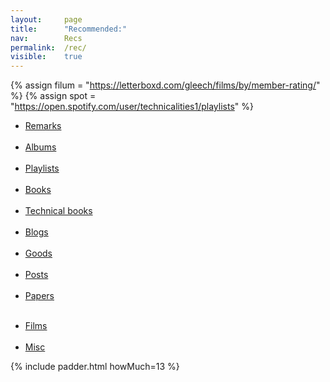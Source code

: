 ```yaml
---
layout: 	page
title: 		"Recommended:"
nav: 		Recs
permalink: 	/rec/
visible:	true
---
```


{%	assign filum =	"https://letterboxd.com/gleech/films/by/member-rating/"	%}
{%	assign spot = "https://open.spotify.com/user/technicalities1/playlists"	%}


* <a href="/quotations">Remarks</a><br><br>
* <a href="/albums">Albums</a><br><br>
* <a href="{{spot}}">Playlists</a><br><br>
* <a href="/books">Books</a><br><br>
* <a href="/technicalities">Technical books</a><br><br>
* <a href="/blogroll">Blogs</a><br><br>
* <a href="/stuff">Goods</a><br><br>
* <a href="/best">Posts</a><br><br>
* <a href="/papers">Papers</a><br><br>
<!-- * <a href="/poems">Poems</a><br><br> -->
<!-- * <a href="/tweets">Tweets</a><br><br> -->
* <a href="{{filum}}">Films</a><br><br>
* <a href="/favs/all">Misc</a>




{%	include padder.html 	howMuch=13	%}